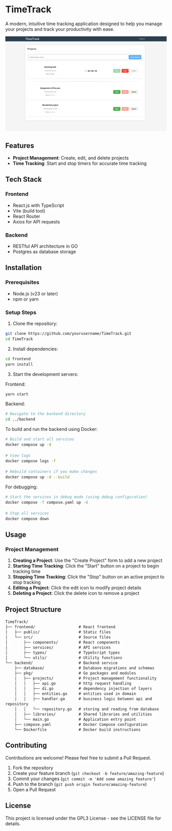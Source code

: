 # TimeTrack

A modern, intuitive time tracking application designed to help you manage your projects and track your productivity with ease.

![TimeTrack Screenshot](screenshot.png)

## Features

- **Project Management**: Create, edit, and delete projects
- **Time Tracking**: Start and stop timers for accurate time tracking

## Tech Stack

### Frontend
- React.js with TypeScript
- Vite (build tool)
- React Router
- Axios for API requests

### Backend
- RESTful API architecture in GO
- Postgres as database storage

## Installation

### Prerequisites
- Node.js (v23 or later)
- npm or yarn

### Setup Steps

1. Clone the repository:
```bash
git clone https://github.com/yourusername/TimeTrack.git
cd TimeTrack
```

2. Install dependencies:
```bash
cd frontend
yarn install
```

3. Start the development servers:

Frontend:
```bash
yarn start
```

Backend:
```bash
# Navigate to the backend directory
cd ../backend
```

To build and run the backend using Docker:

```bash
# Build and start all services
docker compose up -d

# View logs
docker compose logs -f

# Rebuild containers if you make changes
docker compose up -d --build
```

For debugging:

```bash
# Start the services in debug mode (using debug configuration)
docker compose -f compose.yaml up -d

# Stop all services
docker compose down
```

## Usage

### Project Management

1. **Creating a Project**: Use the "Create Project" form to add a new project
2. **Starting Time Tracking**: Click the "Start" button on a project to begin tracking time
3. **Stopping Time Tracking**: Click the "Stop" button on an active project to stop tracking
4. **Editing a Project**: Click the edit icon to modify project details
5. **Deleting a Project**: Click the delete icon to remove a project

## Project Structure

```
TimeTrack/
├── frontend/                   # React frontend
│   ├── public/                 # Static files
│   └── src/                    # Source files
│       ├── components/         # React components
│       ├── services/           # API services
│       ├── types/              # TypeScript types
│       └── utils/              # Utility functions
└── backend/                    # Backend service
    ├── database/               # Database migrations and schemas
    ├── pkg/                    # Go packages and modules
    │   ├── projects/           # Project management functionality
    │   │   ├── api.go          # http request handling
    │   │   ├── di.go           # dependency injection of layers
    │   │   ├── entities.go     # entities used in domain
    │   │   ├── handler.go      # business logic between api and repository
    │   │   └── repository.go   # storing and reading from database
    │   ├── libraries/          # Shared libraries and utilities
    │   └── main.go             # Application entry point
    ├── compose.yaml            # Docker Compose configuration
    └── Dockerfile              # Docker build instructions
```

## Contributing

Contributions are welcome! Please feel free to submit a Pull Request.

1. Fork the repository
2. Create your feature branch (`git checkout -b feature/amazing-feature`)
3. Commit your changes (`git commit -m 'Add some amazing feature'`)
4. Push to the branch (`git push origin feature/amazing-feature`)
5. Open a Pull Request

## License

This project is licensed under the GPL3 License - see the LICENSE file for details.
